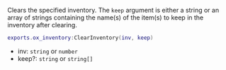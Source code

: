 Clears the specified inventory. The `keep` argument is either a string or an array of strings containing the name(s) of the item(s) to keep in the inventory after clearing.

```lua
exports.ox_inventory:ClearInventory(inv, keep)
```

* inv: `string` or `number`
* keep?: `string` or `string[]`
